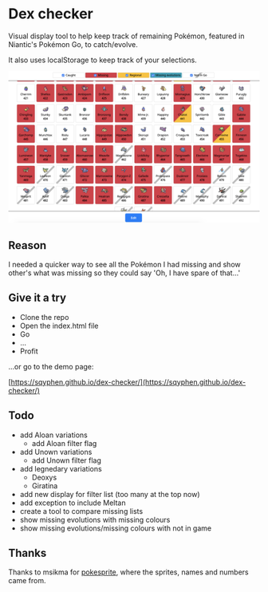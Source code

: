 # Dex checker

Visual display tool to help keep track of remaining Pokémon, featured in Niantic's Pokémon Go, to catch/evolve.

It also uses localStorage to keep track of your selections.

![Alt text](./assets/screenshot.png?raw=true "Screenshot of the page in action")

## Reason

I needed a quicker way to see all the Pokémon I had missing and show other's what was missing so they could say 'Oh, I have spare of that...'

## Give it a try

- Clone the repo
- Open the index.html file
- Go
- ...
- Profit

...or go to the demo page:

[https://sqyphen.github.io/dex-checker/](https://sqyphen.github.io/dex-checker/)

## Todo

- add Aloan variations
  - add Aloan filter flag
- add Unown variations
  - add Unown filter flag
- add legnedary variations
  - Deoxys
  - Giratina
- add new display for filter list (too many at the top now)
- add exception to include Meltan
- create a tool to compare missing lists
- show missing evolutions with missing colours
- show missing evolutions/missing colours with not in game

## Thanks

Thanks to msikma for [pokesprite](https://github.com/msikma/pokesprite), where the sprites, names and numbers came from.
